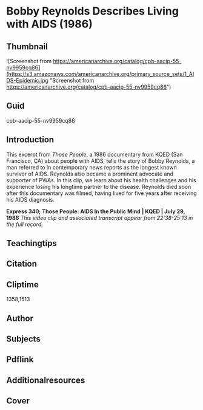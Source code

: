  # Bobby Reynolds Describes Living with AIDS (1986)

## Thumbnail

![Screenshot from https://americanarchive.org/catalog/cpb-aacip-55-nv9959cq86](https://s3.amazonaws.com/americanarchive.org/primary_source_sets/1_AIDS-Epidemic.jpg "Screenshot from https://americanarchive.org/catalog/cpb-aacip-55-nv9959cq86")

## Guid
cpb-aacip-55-nv9959cq86

## Introduction

This excerpt from *Those People*, a 1986 documentary from KQED (San Francisco, CA) about people with AIDS, tells the story of Bobby Reynolds, a man referred to in contemporary news reports as the longest known survivor of AIDS. Reynolds also became a prominent advocate and supporter of PWAs.  In this clip, we learn about his health challenges and his experience losing his longtime partner to the disease.  Reynolds died soon after this documentary was filmed, having lived for five years after receiving his AIDS diagnosis.

<b>Express 340; Those People: AIDS In the Public Mind</b>
<b>| KQED | July 29, 1986</b>
<i>This video clip and associated transcript appear from 22:38-25:13 in the full record.</i>

## Teachingtips

## Citation

## Cliptime

1358,1513

## Author
## Subjects
## Pdflink
## Additionalresources
## Cover
